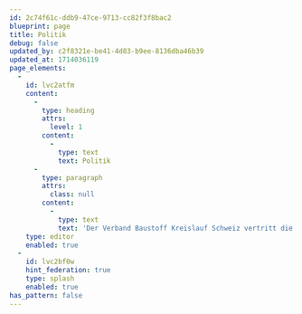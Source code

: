 ```yaml
---
id: 2c74f61c-ddb9-47ce-9713-cc82f3f8bac2
blueprint: page
title: Politik
debug: false
updated_by: c2f8321e-be41-4d83-b9ee-8136dba46b39
updated_at: 1714036119
page_elements:
  -
    id: lvc2atfm
    content:
      -
        type: heading
        attrs:
          level: 1
        content:
          -
            type: text
            text: Politik
      -
        type: paragraph
        attrs:
          class: null
        content:
          -
            type: text
            text: 'Der Verband Baustoff Kreislauf Schweiz vertritt die Interessen der Kies-, Beton-, und Recylingbranche und steht hierfür im stetigen Austausch mit allen politischen Akteuren. In Zukunft finden Sie hier Ausführungen zu den wichtigsten Anliegen des Verbands sowie Stellungnahmen zu aktuellen politischen Geschäften.'
    type: editor
    enabled: true
  -
    id: lvc2bf0w
    hint_federation: true
    type: splash
    enabled: true
has_pattern: false
---
```

